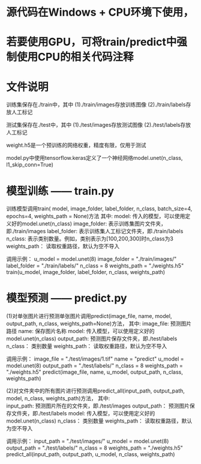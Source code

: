 # 源代码在Windows + CPU环境下使用，
# 若要使用GPU，可将train/predict中强制使用CPU的相关代码注释

# 文件说明
训练集保存在./train中，其中
(1)./train/images存放训练图像
(2)./train/labels存放人工标记

测试集保存在./test中，其中
(1)./test/images存放测试图像
(2)./test/labels存放人工标记

weight.h5是一个预训练的网络权重，精度有限，仅用于测试

model.py中使用tensorflow.keras定义了一个神经网络model.unet(n_class, l1_skip_conn=True)

# 模型训练  ——  train.py
训练模型调用train(
                model,
                image_folder,
                label_folder,
                n_class, 
                batch_size=4,
                epochs=4,
                weights_path = None)方法
其中:
        model:          传入的模型，可以使用定义好的model.unet(n_class)
        image_folder:   表示训练集图片文件夹，即./train/images
        label_folder:   表示训练集人工标记文件夹，即./train/labels
        n_class:        表示类别数量。例如，类别表示为[100,200,300]时n_class为3
        weights_path：  读取权重路径，默认为空不导入

调用示例：
u_model = model.unet(8)
image_folder = "./train/images/"
label_folder = "./train/labels/"
n_class = 8
weights_path = "./weights.h5"
train(u_model, image_folder, label_folder, n_class, weights_path)

# 模型预测  ——  predict.py
(1)对单张图片进行预测单张图片调用predict(image_file, name, model, output_path, n_class, weights_path=None)方法，
其中:
        image_file:     预测图片路径
        name:           保存图片名称
        model:          传入模型，可以使用定义好的model.unet(n_class)
        output_path:    预测图片保存文件夹，即./test/labels
        n_class：       类别数量
        weights_path：  读取权重路径，默认为空不导入

调用示例：
image_file = "./test/images/1.tif"
name = "predict"
u_model = model.unet(8)
output_path = "./test/labels/"
n_class = 8
weights_path = "./weights.h5"
predict(image_file, name, u_model, output_path, n_class, weights_path)

(2)对文件夹中的所有图片进行预测调用predict_all(input_path, output_path, model, n_class, weights_path)方法，
其中:   
        input_path:     预测图片所在的文件夹，即./test/images
        output_path：   预测图片保存文件夹，即./test/labels
        model:          传入模型，可以使用定义好的model.unet(n_class)
        n_class：       类别数量
        weights_path：  读取权重路径，默认为空不导入

调用示例：
input_path = "./test/images/"
u_model = model.unet(8)
output_path = "./test/labels/"
n_class = 8
weights_path = "./weights.h5"
predict_all(input_path, output_path, u_model, n_class, weights_path)
